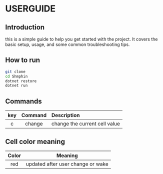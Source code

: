 # USERGUIDE

## Introduction

this is a simple guide to help you get started with the project. It covers the basic setup, usage, and some common troubleshooting tips.

## How to run

```bash
git clone
cd Shmphin
dotnet restore
dotnet run
```

## Commands

| key | Command | Description |
| :--: | :--: | :-- |
| c | change | change the current cell value |

## Cell color meaning

| Color | Meaning |
| :--: | :--: |
| red | updated after user change or wake |

